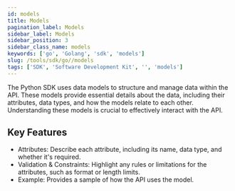 ```yaml
---
id: models
title: Models
pagination_label: Models
sidebar_label: Models
sidebar_position: 3
sidebar_class_name: models
keywords: ['go', 'Golang', 'sdk', 'models'] 
slug: /tools/sdk/go//models
tags: ['SDK', 'Software Development Kit', '', 'models']
---
```


The Python SDK uses data models to structure and manage data within the API. These models provide essential details about the data, including their attributes, data types, and how the models relate to each other. Understanding these models is crucial to effectively interact with the API.

## Key Features
- Attributes: Describe each attribute, including its name, data type, and whether it's required.
- Validation & Constraints: Highlight any rules or limitations for the attributes, such as format or length limits.
- Example: Provides a sample of how the API uses the model. 